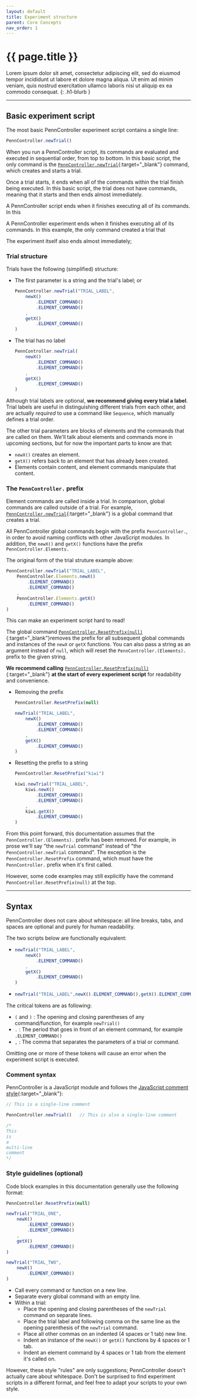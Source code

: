 ```yaml
---
layout: default
title: Experiment structure
parent: Core Concepts
nav_order: 1
---
```


# {{ page.title }}

Lorem ipsum dolor sit amet, consectetur adipiscing elit, sed do eiusmod tempor incididunt ut labore et dolore magna aliqua. Ut enim ad minim veniam, quis nostrud exercitation ullamco laboris nisi ut aliquip ex ea commodo consequat.
{: .h1-blurb }

---

## Basic experiment script

The most basic PennController experiment script contains a single line:

```js
PennController.newTrial()
```

When you run a PennController script, its commands are evaluated and executed in sequential order, from top to bottom. In this basic script, the only command is the [`PennController.newTrial`]({{site.baseurl}}/docs/global-commands/newtrial){:target="_blank"} command, which creates and starts a trial. 

Once a trial starts, it ends when all of the commands within the trial finish being executed. In this basic script, the trial does not have commands, meaning that it starts and then ends almost immediately.

A PennController script ends when it finishes executing all of its commands. In this

A PennController experiment ends when it finishes executing all of its commands. In this example, the only command created a trial that 

The experiment itself also ends almost immediately; 

### Trial structure
Trials have the following (simplified) structure:

+ The first parameter is a string and the trial's label; or
    ```js
    PennController.newTrial("TRIAL_LABEL", 
        newX()
            .ELEMENT_COMMAND()
            .ELEMENT_COMMAND()
        ,
        getX()
            .ELEMENT_COMMAND()
    )
    ```
+ The trial has no label
    ```js
    PennController.newTrial(
        newX()
            .ELEMENT_COMMAND()
            .ELEMENT_COMMAND()
        ,
        getX()
            .ELEMENT_COMMAND()
    )
    ```

Although trial labels are optional, **we recommend giving every trial a label**. Trial labels are useful in distinguishing different trials from each other, and are actually *required* to use a command like `Sequence`, which manually defines a trial order. 

The other trial parameters are blocks of elements and the commands that are called on them. We'll talk about elements and commands more in upcoming sections, but for now the important parts to know are that:

+ `newX()` creates an element.
+ `getX()` refers back to an element that has already been created.
+ Elements contain content, and element commands manipulate that content.

### The `PennController.` prefix
Element commands are called inside a trial. In comparison, global commands are called outside of a trial. For example, [`PennController.newTrial`]({{site.baseurl}}/docs/global-commands/newtrial){:target="_blank"} is a global command that creates a trial.

All PennController global commands begin with the prefix `PennController.`, in order to avoid naming conflicts with other JavaScript modules. In addition, the `newX()` and `getX()` functions have the prefix `PennController.Elements.`

The original form of the trial struture example above:
```js
PennController.newTrial("TRIAL_LABEL", 
    PennController.Elements.newX()
        .ELEMENT_COMMAND()
        .ELEMENT_COMMAND()
    ,
    PennController.Elements.getX()
        .ELEMENT_COMMAND()
)
```

This can make an experiment script hard to read!

The global command [`PennController.ResetPrefix(null)`]({{site.baseurl}}/docs/global-commands/resetprefix){:target="_blank"}removes the prefix for all subsequent global commands and instances of the `newX` or `getX` functions. You can also pass a string as an argument instead of `null`, which will reset the `PennController.(Elements).` prefix to the given string. 

**We recommend calling** [`PennController.ResetPrefix(null)`]({{site.baseurl}}/docs/global-commands/resetprefix){:target="_blank"} **at the start of every experiment script** for readability and convenience. 

+ Removing the prefix
    ```js
    PennController.ResetPrefix(null)

    newTrial("TRIAL_LABEL", 
        newX()
            .ELEMENT_COMMAND()
            .ELEMENT_COMMAND()
        ,
        getX()
            .ELEMENT_COMMAND()
    )
    ```
+ Resetting the prefix to a string
    ```js
    PennController.ResetPrefix("kiwi")

    kiwi.newTrial("TRIAL_LABEL", 
        kiwi.newX()
            .ELEMENT_COMMAND()
            .ELEMENT_COMMAND()
        ,
        kiwi.getX()
            .ELEMENT_COMMAND()
    )
    ```

From this point forward, this documentation assumes that the `PennController.(Elements).` prefix has been removed. For example, in prose we'll say "the `newTrial` command" instead of "the `PennController.newTrial` command". The exception is the `PennController.ResetPrefix` command, which must have the `PennController.` prefix when it's first called.

However, some code examples may still explicitly have the command `PennController.ResetPrefix(null)` at the top.

---

## Syntax
PennController does not care about whitespace: all line breaks, tabs, and spaces are optional and purely for human readability. 

The two scripts below are functionally equivalent:
+ ```js
  newTrial("TRIAL_LABEL", 
      newX()
          .ELEMENT_COMMAND()
      ,
      getX()
          .ELEMENT_COMMAND()
  )
  ```
+ ```js
  newTrial("TRIAL_LABEL",newX().ELEMENT_COMMAND(),getX().ELEMENT_COMMAND())
  ```

The critical tokens are as following:
+ `(` and `)` : The opening and closing parentheses of any command/function, for example `newTrial()`
+ `.` : The period that goes in front of an element command, for example `.ELEMENT_COMMAND()`
+ `,` : The comma that separates the parameters of a trial or command.

Omitting one or more of these tokens will cause an error when the experiment script is executed. 

### Comment syntax
PennController is a JavaScript module and follows the [JavaScript comment style](https://www.w3schools.com/js/js_comments.asp){:target="_blank"}:

```js
// This is a single-line comment

PennController.newTrial()   // This is also a single-line comment

/*
This 
is
a
multi-line
comment
*/
```

### Style guidelines (optional)

Code block examples in this documentation generally use the following format:

```js
PennController.ResetPrefix(null)

newTrial("TRIAL_ONE", 
    newX()
        .ELEMENT_COMMAND()
        .ELEMENT_COMMAND()
    ,
    getX()
        .ELEMENT_COMMAND()
)

newTrial("TRIAL_TWO", 
    newX()
        .ELEMENT_COMMAND()
)
```

+ Call every command or function on a new line.
+ Separate every global command with an empty line.
+ Within a trial:
  + Place the opening and closing parentheses of the `newTrial` command on separate lines.
  + Place the trial label and following comma on the same line as the opening parenthesis of the `newTrial` command.
  + Place all other commas on an indented (4 spaces or 1 tab) new line.
  + Indent an instance of the `newX()` or `getX()` functions by 4 spaces or 1 tab.
  + Indent an element command by 4 spaces or 1 tab from the element it's called on.
 
However, these style "rules" are only suggestions; PennController doesn't actually care about whitespace. Don't be surprised to find experiment scripts in a different format, and feel free to adapt your scripts to your own style.
